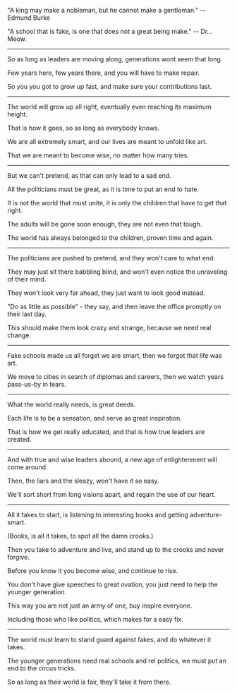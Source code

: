"A king may make a nobleman,
but he cannot make a gentleman." -- Edmund Burke

"A school that is fake,
is one that does not a great being make." -- Dr... Meow.

---

So as long as leaders are moving along,
generations wont seem that long.

Few years here, few years there,
and you will have to make repair.

So you you got to grow up fast,
and make sure your contributions last.

---

The world will grow up all right,
eventually even reaching its maximum height.

That is how it goes,
so as long as everybody knows.

We are all extremely smart,
and our lives are meant to unfold like art.

That we are meant to become wise,
no matter how many tries.

---

But we can't pretend,
as that can only lead to a sad end.

All the politicians must be great,
as it is time to put an end to hate.

It is not the world that must unite,
it is only the children that have to get that right.

The adults will be gone soon enough,
they are not even that tough.

The world has always belonged to the children,
proven time and again.

---

The politicians are pushed to pretend,
and they won't care to what end.

They may just sit there babbling blind,
and won't even notice the unraveling of their mind.

They won't look very far ahead,
they just want to look good instead.

"Do as little as possible" - they say,
and then leave the office promptly on their last day.

This should make them look crazy and strange,
because we need real change.

---

Fake schools made us all forget we are smart,
then we forgot that life was art.

We move to cities in search of diplomas and careers,
then we watch years pass-us-by in tears.

---

What the world really needs,
is great deeds.

Each life is to be a sensation,
and serve as great inspiration.

That is how we get really educated,
and that is how true leaders are created.

---

And with true and wise leaders abound,
a new age of enlightenment will come around.

Then, the liars and the sleazy,
won't have it so easy.

We'll sort short from long visions apart,
and regain the use of our heart.

---

All it takes to start,
is listening to interesting books and getting adventure-smart.

(Books, is all it takes,
to spot all the damn crooks.)

Then you take to adventure and live,
and stand up to the crooks and never forgive.

Before you know it you become wise,
and continue to rise.

You don't have give speeches to great ovation,
you just need to help the younger generation.

This way you are not just an army of one,
buy inspire everyone.

Including those who like politics,
which makes for a easy fix.

---

The world must learn to stand guard against fakes,
and do whatever it takes.

The younger generations need real schools and rel politics,
we must put an end to the circus tricks.

So as long as their world is fair,
they'll take it from there.
